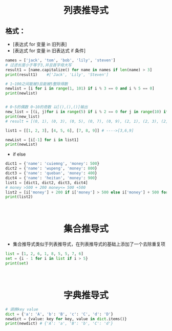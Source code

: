 # <center> 列表推导式
## 格式：
- [表达式 for 变量 in 旧列表] 
- [表达式 for 变量 in 旧表达式 if 条件]

```python
names = ['jack', 'tom', 'bob', 'lily', 'steven']
# 过滤长度小于等于3,并且首字母大写
result1 = [name.capitalize() for name in names if len(name) > 3]
print(result1)    #['Jack', 'Lily', 'Steven']

# 1~100之间能被3且能被5整除得数
newlist = [i for i in range(1, 101) if i % 3 == 0 and i % 5 == 0]
print(newlist)


# 0~5的偶数 0~10的奇数 以[(),(),()]输出
new_list = [(i, j)for i in range(5) if i % 2 == 0 for j in range(10) if j % 2 != 0]
print(new_list)
# result = [(0, 1), (0, 3), (0, 5), (0, 7), (0, 9), (2, 1), (2, 3), (2, 5), (2, 7), (2, 9), (4, 1), (4, 3), (4, 5), (4, 7), (4, 9)]

```

```python
list1 = [[1, 2, 3], [4, 5, 6], [7, 8, 9]] # ---->[3,6,9]

newList = [i[-1] for i in list1]
print(newList)
```
- if else
```python
dict1 = {'name': 'cuiemng', 'money': 500}
dict2 = {'name': 'wupeng', 'money': 800}
dict3 = {'name': 'queban', 'money': 400}
dict4 = {'name': 'heitan', 'money': 900}
list1 = [dict1, dict2, dict3, dict4]
# money >500 + 200 money<= 500 +500
list2 = [i['money'] + 200 if i['money'] > 500 else i['money'] + 500 for i in list1]
print(list2)
```

<br>

# <center>集合推导式
- 集合推导式类似于列表推导式，在列表推导式的基础上添加了一个去除重复项
```python
list = [1, 2, 6, 1, 8, 5, 5, 7, 6]
set = {i - 1 for i in list if i > 5}
print(set)
```

<br>

# <center>字典推导式

```python
# 调换key value
dict = {'a': 'A', 'b': 'B', 'c': 'C', 'd': 'D'}
newdict = {value: key for key, value in dict.items()}
print(newdict) # {'A': 'a', 'B': 'b', 'C': 'd'}
```


